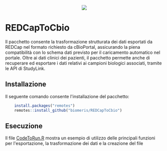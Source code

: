 <p align="center"><img src="https://www.biomeris.it/wp-content/uploads/2021/09/logo-web.png" /></p>

# REDCapToCbio

Il pacchetto consente la trasformazione strutturata dei dati esportati da REDCap nel formato richiesto da cBioPortal, assicurando la piena compatibilità con lo schema dati previsto per il caricamento automatico nel portale.
Oltre ai dati clinici dei pazienti, il pacchetto permette anche di recuperare ed esportare i dati relativi ai campioni biologici associati, tramite le API di StudyLink.

## Installazione

Il seguente comando consente l'installazione del pacchetto:

```r
    install.packages("remotes")
    remotes::install_github("biomeris/REDCapToCbio")
```

## Esecuzione

Il file [CodeToRun.R](https://github.com/biomeris/REDCapToCbio/blob/main/inst/extras/CodeToRun.R) mostra un esempio di utilizzo delle principali funzioni per l'esportazione, la trasformazione dei dati e la creazione del file
